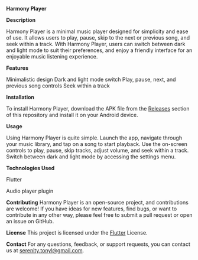 **Harmony Player**


**Description**

Harmony Player is a minimal music player designed for simplicity and ease of use. It allows users to play, pause, skip to the next or previous song, and seek within a track. With Harmony Player, users can switch between dark and light mode to suit their preferences, and enjoy a friendly interface for an enjoyable music listening experience.

**Features**

Minimalistic design
Dark and light mode switch
Play, pause, next, and previous song controls
Seek within a track

**Installation**

To install Harmony Player, download the APK file from the [Releases](https://github.com/your_username/harmony-player/releases) section of this repository and install it on your Android device.

**Usage**

Using Harmony Player is quite simple. Launch the app, navigate through your music library, and tap on a song to start playback. Use the on-screen controls to play, pause, skip tracks, adjust volume, and seek within a track. Switch between dark and light mode by accessing the settings menu.

**Technologies Used**

Flutter

Audio player plugin

**Contributing**
Harmony Player is an open-source project, and contributions are welcome! If you have ideas for new features, find bugs, or want to contribute in any other way, please feel free to submit a pull request or open an issue on GitHub.

**License**
This project is licensed under the [Flutter](https://docs.flutter.dev/get-started/codelab) License.

**Contact**
For any questions, feedback, or support requests, you can contact us at serenity.tonyl@gmail.com.
